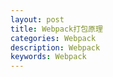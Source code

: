 ```yaml
---
layout: post
title: Webpack打包原理
categories: Webpack
description: Webpack
keywords: Webpack
---
```




